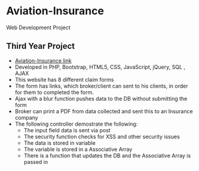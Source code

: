 # Aviation-Insurance
Web Development Project 

## Third Year Project
- <a href="http://kate.ict.op.ac.nz/~warnaa1/Projects/ACL/indexcontroller.php">Aviation-Insurance link</a> 
- Developed in PHP, Bootstrap, HTML5, CSS, JavaScript, jQuery, SQL , AJAX
- This website has 8 different claim forms
- The form has links, which broker/client can sent to his clients, in order for them to completed the form.
- Ajax with a blur function pushes data to the DB without submitting the form
- Broker can print a PDF from data collected and sent this to an Insurance company
- The following controller demostrate the following:
   - The input field data is sent via post
   - The security function checks for XSS and other security issues
   - The data is stored in variable
   - The variable is stored in a Associative Array
   - There is a function that updates the DB and the Associative Array is passed in 
